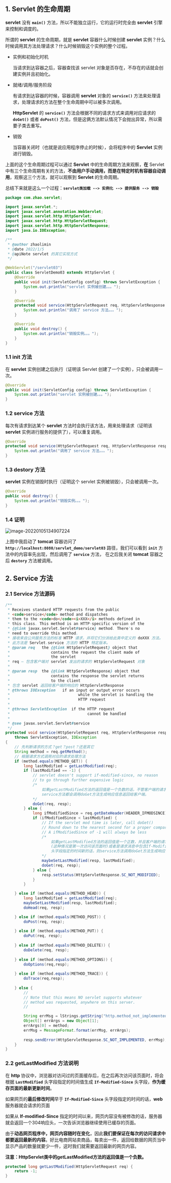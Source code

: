 ## 1. Servlet 的生命周期

**servlet** 没有 **`main()`** 方法，所以不能独立运行，它的运行时完全由 **servlet** 引擎来控制和调度的。

所谓的 **servlet** 的生命周期，就是 **servlet** 容器什么时候创建 **servlet** 实例？什么时候调用其方法处理请求？什么时候销毁这个实例的整个过程。

- 实例和初始化时机

  当请求到达容器之后，容器查找该 servlet 对象是否存在，不存在的话就会创建实例并且初始化。

- 就绪/调用/服务阶段

  有请求到达容器的时候，容器调用 **servlet** 对象的 **`service()`** 方法来处理请求，处理请求的方法在整个生命周期中可以被多次调用。

  **HttpServlet** 的 **`service()`** 方法会根据不同的请求方式来调用对应请求的 **`doGet()`** 或者 **`doPost()`** 方法，但是这俩方法默认情况下会抛出异常，所以需要子类去重写。

- 销毁

  当容器关闭时（也就是说应用程序停止的时候），会将程序中的 **Servlet** 实例进行销毁。

上面的这个生命周期过程可以通过 **Servlet** 中的生命周期方法来观察，**在** Servlet 中有三个生命周期有关的方法，**不由用户手动调用，而是在特定时机有容器自动调用**，观察这三个方法，就可以观察到 **Servlet** 的生命周期。

总结下来就是这么一个过程：**`servlet类加载 --> 实例化 --> 提供服务 --> 销毁`**

```java
package com.zhao.servlet;

import javax.servlet.*;
import javax.servlet.annotation.WebServlet;
import javax.servlet.http.HttpServlet;
import javax.servlet.http.HttpServletRequest;
import javax.servlet.http.HttpServletResponse;
import java.io.IOException;

/**
 * @author zhaolimin
 * @date 2022/1/5
 * @apiNote servlet 的其它实现方式
 */

@WebServlet("/servlet03")
public class ServletDemo03 extends HttpServlet {
    @Override
    public void init(ServletConfig config) throws ServletException {
        System.out.println("servlet 实例被创建。。。");
    }

    @Override
    protected void service(HttpServletRequest req, HttpServletResponse resp) throws ServletException, IOException {
        System.out.println("调用了 service 方法。。。");
    }

    @Override
    public void destroy() {
        System.out.println("销毁实例。。。");
    }
}
```

### 1.1 init 方法

在 **servlet** 实例创建之后执行（证明该 Servlet 创建了一个实例），只会被调用一次。

```java
@Override
public void init(ServletConfig config) throws ServletException {
    System.out.println("servlet 实例被创建。。。");
}
```



### 1.2 service 方法

每次有请求到达某个 **servlet** 方法时会执行该方法，用来处理请求（证明该 **servlet** 实例进行服务的提供了），可以重复调用。

```java
@Override
protected void service(HttpServletRequest req, HttpServletResponse resp) throws ServletException, IOException {
    System.out.println("调用了 service 方法。。。");
}
```



### 1.3 destory 方法

**servlet** 实例在销毁时执行（证明这个 servlet 实例被销毁），只会被调用一次。

```java
@Override
public void destroy() {
    System.out.println("销毁实例。。。");
}
```



### 1.4 证明

![image-20220105134907224](2022-01-05-Servlet的生命周期及方法.assets/image-20220105134907224.png)

上图中我启动了 **tomcat** 容器访问了 **`http://localhost:8080/servlet_demo/servlet03`** 路径，我们可以看到 **`init`** 方法中的内容率先出现，然后调用了 **`service`** 方法， 在之后我关闭 **tomcat** 容器之后 **`destory`** 方法被调用。





## 2. Service 方法

### 2.1 Service 方法源码

```java
/**
 * Receives standard HTTP requests from the public
 * <code>service</code> method and dispatches
 * them to the <code>do</code><i>XXX</i> methods defined in 
 * this class. This method is an HTTP-specific version of the 
 * {@link javax.servlet.Servlet#service} method. There's no
 * need to override this method.
 * 接收来自公共服务方法的标准 HTTP 请求，并将它们分派给此类中定义的 doXXX 方法。
 * 此方法是 Servlet.service 方法的 HTTP 特定版本。
 * @param req   the {@link HttpServletRequest} object that
 *                  contains the request the client made of
 *                  the servlet
 * req – 包含客户端对 servlet 发出的请求的 HttpServletRequest 对象
 *
 * @param resp  the {@link HttpServletResponse} object that
 *                  contains the response the servlet returns
 *                  to the client                                
 * 包含 servlet 返回给客户端的响应的 HttpServletResponse
 * @throws IOException   if an input or output error occurs
 *                              while the servlet is handling the
 *                              HTTP request
 *
 * @throws ServletException  if the HTTP request
 *                                  cannot be handled
 * 
 * @see javax.servlet.Servlet#service
 */
protected void service(HttpServletRequest req, HttpServletResponse resp)
    throws ServletException, IOException
{
    // 先判断请求的方式？get？post？还是其它
    String method = req.getMethod();
    // 根据请求方式调用对应的请求处理方法 
    if (method.equals(METHOD_GET)) {
        long lastModified = getLastModified(req);
        if (lastModified == -1) {
            // servlet doesn't support if-modified-since, no reason
            // to go through further expensive logic
            /*
                如果getLastModified方法的返回值是一个负数的话，不管客户端的请求信息如何，
                service方法都会调用doGet方法生成响应信息返回给客户端。
            */
            doGet(req, resp);
        } else {
            long ifModifiedSince = req.getDateHeader(HEADER_IFMODSINCE);
            if (ifModifiedSince < lastModified) {
                // If the servlet mod time is later, call doGet()
                // Round down to the nearest second for a proper compare
                // A ifModifiedSince of -1 will always be less
                /*
                    如果getLastModified方法的返回值是一个正数，并且客户端的请求消息中没有包含If-Modified-Since头字段的
                    (这种情况是第一次访问该页面时)或者是请求消息中包含If-Modified-Since头字段，但是返回值比If-Modified-Since
                    头字段指定的时间新的话，则service方法调用doGet方法生成响应信息和Last-Modified消息头返回给客户端。
                */
                maybeSetLastModified(resp, lastModified);
                doGet(req, resp);
            } else {
                resp.setStatus(HttpServletResponse.SC_NOT_MODIFIED);
            }
        }

    } else if (method.equals(METHOD_HEAD)) {
        long lastModified = getLastModified(req);
        maybeSetLastModified(resp, lastModified);
        doHead(req, resp);

    } else if (method.equals(METHOD_POST)) {
        doPost(req, resp);
        
    } else if (method.equals(METHOD_PUT)) {
        doPut(req, resp);
        
    } else if (method.equals(METHOD_DELETE)) {
        doDelete(req, resp);
        
    } else if (method.equals(METHOD_OPTIONS)) {
        doOptions(req,resp);
        
    } else if (method.equals(METHOD_TRACE)) {
        doTrace(req,resp);
        
    } else {
        //
        // Note that this means NO servlet supports whatever
        // method was requested, anywhere on this server.
        //

        String errMsg = lStrings.getString("http.method_not_implemented");
        Object[] errArgs = new Object[1];
        errArgs[0] = method;
        errMsg = MessageFormat.format(errMsg, errArgs);
        
        resp.sendError(HttpServletResponse.SC_NOT_IMPLEMENTED, errMsg);
    }
}
```



### 2.2 getLastModified 方法说明

在 **http** 协议中，浏览器对访问过的页面缓存后，在之后再次访问该页面时，将会根据 **`LastModified`** 头字段指定的时间值生成 **`If-Modified-Since`** 头字段，**作为缓存页面的最新更新时间**。

如果网页的**最后修改时间**早于 **`If-Modified-Since`** 头字段指定的时间的话，**web**服务器就会请求的页面

如果从 **If-modified-Since** 指定的时间以来，网页内容没有被修改的话，服务器就会返回一个304响应头，一次告诉浏览器继续使用已缓存的页面。

由于**动态网页程序中，网页内容随时在变化**，因此**我们要保证在每次的访问请求中都要返回最新的内容**。好比电商网站卖商品，每卖出一件，返回给数据的网页当中显示产品的数量就要少一件，这时我们就需要返回最新的网页内容。

**注意：HttpServlet类中的getLastModified方法的返回值是一个负数。**

```java
protected long getLastModified(HttpServletRequest req) {
    return -1;
}
```



